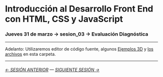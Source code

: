 # Introducción al Desarrollo Front End con HTML, CSS y JavaScript

### Jueves 31 de marzo → sesion_03 → Evaluación Diagnóstica

- - - - - - - - 

Adelanto: Utilizaremos editor de código fuente, algunos [Ejemplos 3D](https://p5js.org/es/examples/) y [los archivos](https://profesorfaco.github.io/front-end/sesion_03/) en esta carpeta.

- - - - - - - 

###### [← SESIÓN ANTERIOR](https://github.com/profesorfaco/front-end/tree/main/sesion_02) — [SIGUIENTE SESIÓN →](https://github.com/profesorfaco/front-end/tree/main/sesion_04)
